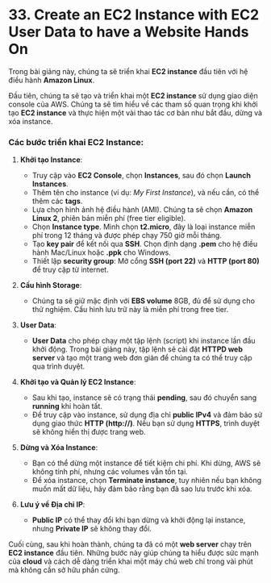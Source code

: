 # 33. Create an EC2 Instance with EC2 User Data to have a Website Hands On
Trong bài giảng này, chúng ta sẽ triển khai **EC2 instance** đầu tiên với hệ điều hành **Amazon Linux**.

Đầu tiên, chúng ta sẽ tạo và triển khai một **EC2 instance** sử dụng giao diện console của AWS. Chúng ta sẽ tìm hiểu về các tham số quan trọng khi khởi tạo **EC2 instance** và thực hiện một vài thao tác cơ bản như bắt đầu, dừng và xóa instance.

### Các bước triển khai **EC2 Instance**:

1. **Khởi tạo Instance**:

   * Truy cập vào **EC2 Console**, chọn **Instances**, sau đó chọn **Launch Instances**.
   * Thêm tên cho instance (ví dụ: *My First Instance*), và nếu cần, có thể thêm các **tags**.
   * Lựa chọn hình ảnh hệ điều hành (AMI). Chúng ta sẽ chọn **Amazon Linux 2**, phiên bản miễn phí (free tier eligible).
   * Chọn **Instance type**. Mình chọn **t2.micro**, đây là loại instance miễn phí trong 12 tháng và được phép chạy 750 giờ mỗi tháng.
   * Tạo **key pair** để kết nối qua **SSH**. Chọn định dạng **.pem** cho hệ điều hành Mac/Linux hoặc **.ppk** cho Windows.
   * Thiết lập **security group**: Mở cổng **SSH (port 22)** và **HTTP (port 80)** để truy cập từ internet.

2. **Cấu hình Storage**:

   * Chúng ta sẽ giữ mặc định với **EBS volume** 8GB, đủ để sử dụng cho thử nghiệm. Cấu hình lưu trữ này là miễn phí trong free tier.

3. **User Data**:

   * **User Data** cho phép chạy một tập lệnh (script) khi instance lần đầu khởi động. Trong bài giảng này, tập lệnh sẽ cài đặt **HTTPD web server** và tạo một trang web đơn giản để chúng ta có thể truy cập qua trình duyệt.

4. **Khởi tạo và Quản lý EC2 Instance**:

   * Sau khi tạo, instance sẽ có trạng thái **pending**, sau đó chuyển sang **running** khi hoàn tất.
   * Để truy cập vào instance, sử dụng địa chỉ **public IPv4** và đảm bảo sử dụng giao thức **HTTP (http\://)**. Nếu bạn sử dụng **HTTPS**, trình duyệt sẽ không hiển thị được trang web.

5. **Dừng và Xóa Instance**:

   * Bạn có thể dừng một instance để tiết kiệm chi phí. Khi dừng, AWS sẽ không tính phí, nhưng các volumes vẫn tồn tại.
   * Để xóa instance, chọn **Terminate instance**, tuy nhiên nếu bạn không muốn mất dữ liệu, hãy đảm bảo rằng bạn đã sao lưu trước khi xóa.

6. **Lưu ý về Địa chỉ IP**:

   * **Public IP** có thể thay đổi khi bạn dừng và khởi động lại instance, nhưng **Private IP** sẽ không thay đổi.

Cuối cùng, sau khi hoàn thành, chúng ta đã có một **web server** chạy trên **EC2 instance** đầu tiên. Những bước này giúp chúng ta hiểu được sức mạnh của **cloud** và cách dễ dàng triển khai một máy chủ web chỉ trong vài phút mà không cần sở hữu phần cứng.

